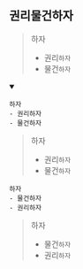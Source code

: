 ## 권리물건하자
> 하자
> - 권리`하자`
> - 물건`하자`
<details open>
    <summary></summary>

```
하자
- 권리하자
- 물건하자
```
> 하자
> - 권리`하자`
> - 물건`하자`
```
하자
- 물건하자
- 권리하자
```
> 하자
> - 물건`하자`
> - 권리`하자`
</details>